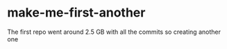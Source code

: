 # make-me-first-another
The first repo went around 2.5 GB with all the commits so creating another one
